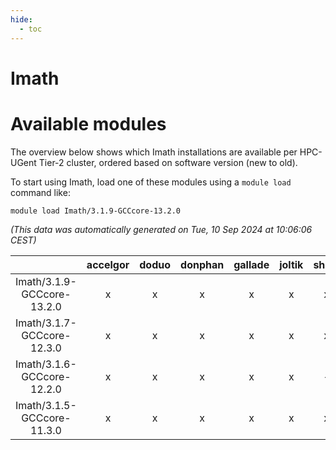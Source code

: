 ```yaml
---
hide:
  - toc
---
```


Imath
=====

# Available modules


The overview below shows which Imath installations are available per HPC-UGent Tier-2 cluster, ordered based on software version (new to old).

To start using Imath, load one of these modules using a `module load` command like:

```shell
module load Imath/3.1.9-GCCcore-13.2.0
```

*(This data was automatically generated on Tue, 10 Sep 2024 at 10:06:06 CEST)*  

| |accelgor|doduo|donphan|gallade|joltik|shinx|skitty|
| :---: | :---: | :---: | :---: | :---: | :---: | :---: | :---: |
|Imath/3.1.9-GCCcore-13.2.0|x|x|x|x|x|x|x|
|Imath/3.1.7-GCCcore-12.3.0|x|x|x|x|x|x|x|
|Imath/3.1.6-GCCcore-12.2.0|x|x|x|x|x|-|x|
|Imath/3.1.5-GCCcore-11.3.0|x|x|x|x|x|x|x|
